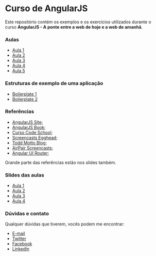 # Curso de AngularJS

Este repositório contém os exemplos e os exercícios utilizados durante o curso **AngularJS - A ponte entre a web de hoje e a web de amanhã**.

### Aulas

* [Aula 1](https://github.com/luisdalmolin/CursoAngularJS/tree/gh-pages/Aula1)
* [Aula 2](https://github.com/luisdalmolin/CursoAngularJS/tree/gh-pages/Aula2)
* [Aula 3](https://github.com/luisdalmolin/CursoAngularJS/tree/gh-pages/Aula3)
* [Aula 4](https://github.com/luisdalmolin/CursoAngularJS/tree/gh-pages/Aula4)
* [Aula 5](https://github.com/luisdalmolin/CursoAngularJS/tree/gh-pages/Aula5)

### Estruturas de exemplo de uma aplicação

* [Boilerplate 1](https://github.com/luisdalmolin/CursoAngularJS/tree/gh-pages/Aula5/boilerplate-1)
* [Boilerplate 2](https://github.com/luisdalmolin/CursoAngularJS/tree/gh-pages/Aula5/boilerplate-2)

### Referências

* [AngularJS Site](https://angularjs.org);
* [AngularJS Book](http://www.angularjsbook.com);
* [Curso Code School](http://campus.codeschool.com/courses/shaping-up-with-angular-js);
* [Screencasts Egghead](https://egghead.io/technologies/angularjs);
* [Todd Motto Blog](http://toddmotto.com/);
* [AirPair Screencasts](https://www.airpair.com/angularjs);
* [Angular UI Router](https://github.com/angular-ui/ui-router);

Grande parte das referências estão nos slides também.

### Slides das aulas

* [Aula 1](https://www.dropbox.com/s/3fg2df1yee7qdu4/AngularJS-Aula-1.pdf?dl=0)
* [Aula 2](https://www.dropbox.com/s/tz6uze975lvpim0/AngularJS-Aula2.pdf?dl=0)
* [Aula 3](https://www.dropbox.com/s/llihq06lcy0qkr3/AngularJS-Aula-3.pdf?dl=0)
* [Aula 4](https://www.dropbox.com/s/shxk78a1mcs9vrk/AngularJS-Aula-4.pdf?dl=0)

### Dúvidas e contato

Qualquer dúvidas que tiverem, vocês podem me encontrar:

* [E-mail](mailto:luis.nh@gmail.com)
* [Twitter](https://twitter.com/luisdalmolin)
* [Facebook](https://www.facebook.com/luisdalmolin)
* [LinkedIn](https://br.linkedin.com/in/luisdalmolin)
